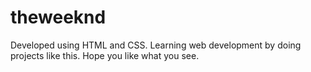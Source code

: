 # theweeknd
Developed using HTML and CSS. Learning web development by doing projects like this. Hope you like what you see.
